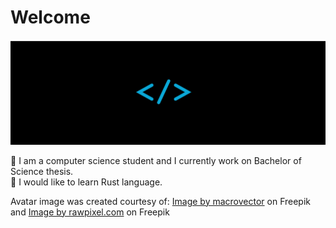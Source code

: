 <!--
**Ch-Adrian/Ch-Adrian** is a ✨ _special_ ✨ repository because its `README.md` (this file) appears on your GitHub profile.

Here are some ideas to get you started:

- 🔭 I’m currently working on ...
- 🌱 I’m currently learning ...
- 👯 I’m looking to collaborate on ...
- 🤔 I’m looking for help with ...
- 💬 Ask me about ...
- 📫 How to reach me: ...
- 😄 Pronouns: ...
- ⚡ Fun fact: ...
-->

# Welcome
![Hello there!](hello_gif.gif)

🔭  I am a computer science student and I currently work on Bachelor of Science thesis.<br>
🌱  I would like to learn Rust language.<br>

Avatar image was created courtesy of:
<a href="https://www.freepik.com/free-vector/hipster-portrait-animals_3797245.htm#query=panda&position=41&from_view=search&track=sph#position=41&query=panda">Image by macrovector</a> on Freepik
and
<a href="https://www.freepik.com/free-vector/bamboo-leaf-background_4393330.htm#query=panda&position=37&from_view=search&track=sph">Image by rawpixel.com</a> on Freepik
